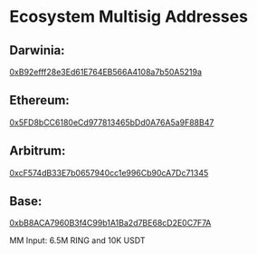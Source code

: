 # Ecosystem Multisig Addresses

## Darwinia: 
[0xB92efff28e3Ed61E764EB566A4108a7b50A5219a](https://darwinia.subscan.io/account/0xB92efff28e3Ed61E764EB566A4108a7b50A5219a)

## Ethereum:
[0x5FD8bCC6180eCd977813465bDd0A76A5a9F88B47](https://etherscan.io/address/0x5FD8bCC6180eCd977813465bDd0A76A5a9F88B47)

## Arbitrum:
[0xcF574dB33E7b0657940cc1e996Cb90cA7Dc71345](https://arbiscan.io/address/0xcF574dB33E7b0657940cc1e996Cb90cA7Dc71345)

## Base:
[0xbB8ACA7960B3f4C99b1A1Ba2d7BE68cD2E0C7F7A](https://basescan.org/address/0xbB8ACA7960B3f4C99b1A1Ba2d7BE68cD2E0C7F7A)


MM Input: 6.5M RING and 10K USDT
